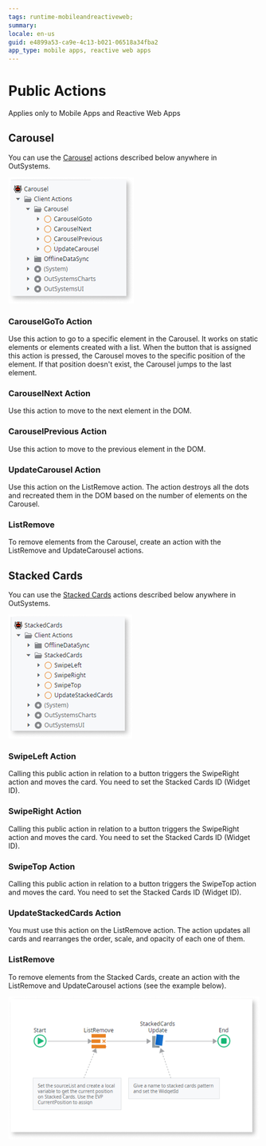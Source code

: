 ```yaml
---
tags: runtime-mobileandreactiveweb;  
summary: 
locale: en-us
guid: e4899a53-ca9e-4c13-b021-06518a34fba2
app_type: mobile apps, reactive web apps
---
```


# Public Actions

<div class="info" markdown="1">

Applies only to Mobile Apps and Reactive Web Apps

</div>

## Carousel

You can use the [Carousel](<interaction/carousel.md>) actions described below anywhere in OutSystems.

![](images/Carousel_Actions.png)

### CarouselGoTo Action

Use this action to go to a specific element in the Carousel. It works on static elements or elements created with a list. When the button that is assigned this action is pressed, the Carousel moves to the specific position of the element. If that position doesn't exist, the Carousel jumps to the last element.

### CarouselNext Action

Use this action to move to the next element in the DOM.

### CarouselPrevious Action

Use this action to move to the previous element in the DOM.

### UpdateCarousel Action

Use this action on the ListRemove action. The action destroys all the dots and recreated them in the DOM based on the number of elements on the Carousel.

### ListRemove

To remove elements from the Carousel, create an action with the ListRemove and UpdateCarousel actions.

## Stacked Cards

You can use the [Stacked Cards](<interaction/stackedcards.md>) actions described below anywhere in OutSystems.

![](images/StackedCards_Actions.png)

### SwipeLeft Action

Calling this public action in relation to a button triggers the SwipeRight action and moves the card. You need to set the Stacked Cards ID (Widget ID).

### SwipeRight Action

Calling this public action in relation to a button triggers the SwipeRight action and moves the card. You need to set the Stacked Cards ID (Widget ID).

### SwipeTop Action

Calling this public action in relation to a button triggers the SwipeTop action and moves the card. You need to set the Stacked Cards ID (Widget ID).

### UpdateStackedCards Action

You must use this action on the ListRemove action. The action updates all cards and rearranges the order, scale, and opacity of each one of them.

### ListRemove

To remove elements from the Stacked Cards, create an action with the ListRemove and UpdateCarousel actions (see the example below).

![](images/ListRemove.png)
